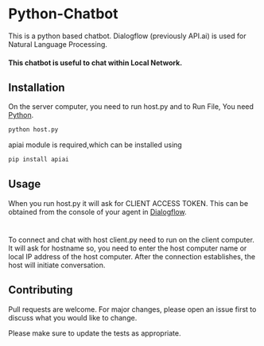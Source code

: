 # Python-Chatbot

This is a python based chatbot. Dialogflow (previously API.ai) is used for Natural Language Processing. 
#### This chatbot is useful to chat within Local Network. 

## Installation

On the server computer, you need to run host.py and to Run File, You need   [Python](https://www.python.org/).

```bash
python host.py 
```
apiai module is required,which can be installed using

```bash
pip install apiai
```



## Usage

When you run host.py it will ask for CLIENT ACCESS TOKEN. This can be obtained from the console of your agent in  [Dialogflow](https://dialogflow.com/).
#
To connect and chat with host client.py need to run on the client computer. It will ask for hostname so, you need to enter the host computer name or local IP address of the host computer. After the connection establishes, the host will initiate conversation.

## Contributing
Pull requests are welcome. For major changes, please open an issue first to discuss what you would like to change.

Please make sure to update the tests as appropriate.
